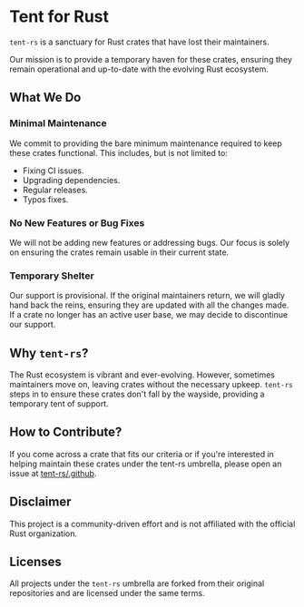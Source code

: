 # Tent for Rust

`tent-rs` is a sanctuary for Rust crates that have lost their maintainers.

Our mission is to provide a temporary haven for these crates, ensuring they remain operational and up-to-date with the evolving Rust ecosystem.

## What We Do

### Minimal Maintenance

We commit to providing the bare minimum maintenance required to keep these crates functional. This includes, but is not limited to:

- Fixing CI issues.
- Upgrading dependencies.
- Regular releases.
- Typos fixes.

### No New Features or Bug Fixes

We will not be adding new features or addressing bugs. Our focus is solely on ensuring the crates remain usable in their current state.

### Temporary Shelter

Our support is provisional. If the original maintainers return, we will gladly hand back the reins, ensuring they are updated with all the changes made. If a crate no longer has an active user base, we may decide to discontinue our support.

## Why `tent-rs`?

The Rust ecosystem is vibrant and ever-evolving. However, sometimes maintainers move on, leaving crates without the necessary upkeep. `tent-rs` steps in to ensure these crates don't fall by the wayside, providing a temporary tent of support.

## How to Contribute?

If you come across a crate that fits our criteria or if you're interested in helping maintain these crates under the tent-rs umbrella, please open an issue at [tent-rs/.github](https://github.com/tent-rs/.github).

## Disclaimer

This project is a community-driven effort and is not affiliated with the official Rust organization.

## Licenses

All projects under the `tent-rs` umbrella are forked from their original repositories and are licensed under the same terms.
